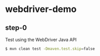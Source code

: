 # webdriver-demo

## step-0
Test using the WebDriver Java API

```sh
$ mvn clean test -Dmaven.test.skip=false
```
